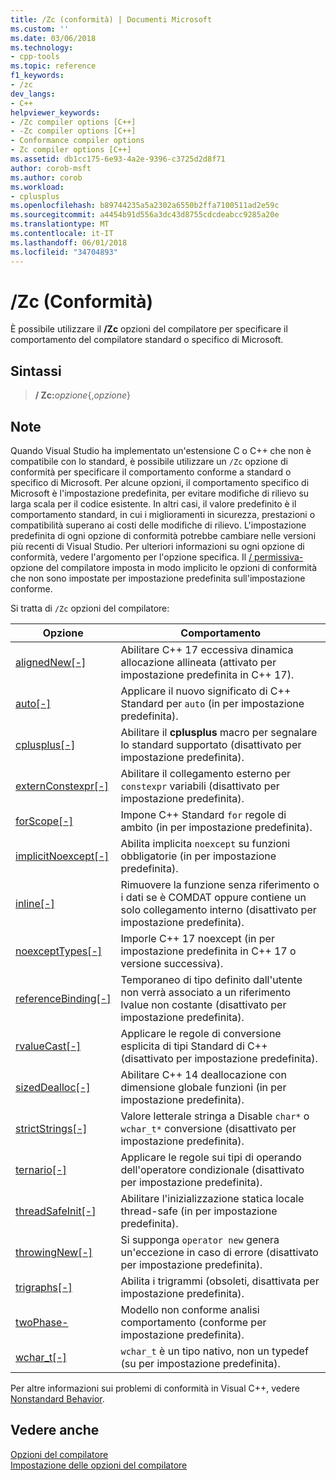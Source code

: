 ```yaml
---
title: /Zc (conformità) | Documenti Microsoft
ms.custom: ''
ms.date: 03/06/2018
ms.technology:
- cpp-tools
ms.topic: reference
f1_keywords:
- /zc
dev_langs:
- C++
helpviewer_keywords:
- /Zc compiler options [C++]
- -Zc compiler options [C++]
- Conformance compiler options
- Zc compiler options [C++]
ms.assetid: db1cc175-6e93-4a2e-9396-c3725d2d8f71
author: corob-msft
ms.author: corob
ms.workload:
- cplusplus
ms.openlocfilehash: b89744235a5a2302a6550b2ffa7100511ad2e59c
ms.sourcegitcommit: a4454b91d556a3dc43d8755cdcdeabcc9285a20e
ms.translationtype: MT
ms.contentlocale: it-IT
ms.lasthandoff: 06/01/2018
ms.locfileid: "34704893"
---
```

# <a name="zc-conformance"></a>/Zc (Conformità)

È possibile utilizzare il **/Zc** opzioni del compilatore per specificare il comportamento del compilatore standard o specifico di Microsoft.

## <a name="syntax"></a>Sintassi

> **/ Zc:**_opzione_{,_opzione_}

## <a name="remarks"></a>Note

Quando Visual Studio ha implementato un'estensione C o C++ che non è compatibile con lo standard, è possibile utilizzare un `/Zc` opzione di conformità per specificare il comportamento conforme a standard o specifico di Microsoft. Per alcune opzioni, il comportamento specifico di Microsoft è l'impostazione predefinita, per evitare modifiche di rilievo su larga scala per il codice esistente. In altri casi, il valore predefinito è il comportamento standard, in cui i miglioramenti in sicurezza, prestazioni o compatibilità superano ai costi delle modifiche di rilievo. L'impostazione predefinita di ogni opzione di conformità potrebbe cambiare nelle versioni più recenti di Visual Studio. Per ulteriori informazioni su ogni opzione di conformità, vedere l'argomento per l'opzione specifica. Il [/ permissiva-](permissive-standards-conformance.md) opzione del compilatore imposta in modo implicito le opzioni di conformità che non sono impostate per impostazione predefinita sull'impostazione conforme.

Si tratta di `/Zc` opzioni del compilatore:

|Opzione|Comportamento|
|---|---|
|[alignedNew\[-\]](zc-alignednew.md)|Abilitare C++ 17 eccessiva dinamica allocazione allineata (attivato per impostazione predefinita in C++ 17).|
|[auto\[-\]](zc-auto-deduce-variable-type.md)|Applicare il nuovo significato di C++ Standard per `auto` (in per impostazione predefinita).|
|[cplusplus\[-\]](zc-cplusplus.md)|Abilitare il **cplusplus** macro per segnalare lo standard supportato (disattivato per impostazione predefinita).|
|[externConstexpr\[-\]](zc-externconstexpr.md)|Abilitare il collegamento esterno per `constexpr` variabili (disattivato per impostazione predefinita).|
|[forScope\[-\]](zc-forscope-force-conformance-in-for-loop-scope.md)|Impone C++ Standard `for` regole di ambito (in per impostazione predefinita).|
|[implicitNoexcept\[-\]](zc-implicitnoexcept-implicit-exception-specifiers.md)|Abilita implicita `noexcept` su funzioni obbligatorie (in per impostazione predefinita).|
|[inline\[-\]](zc-inline-remove-unreferenced-comdat.md)|Rimuovere la funzione senza riferimento o i dati se è COMDAT oppure contiene un solo collegamento interno (disattivato per impostazione predefinita).|
|[noexceptTypes\[-\]](zc-noexcepttypes.md)|Imporle C++ 17 noexcept (in per impostazione predefinita in C++ 17 o versione successiva).|
|[referenceBinding\[-\]](zc-referencebinding-enforce-reference-binding-rules.md)|Temporaneo di tipo definito dall'utente non verrà associato a un riferimento lvalue non costante (disattivato per impostazione predefinita).|
|[rvalueCast\[-\]](zc-rvaluecast-enforce-type-conversion-rules.md)|Applicare le regole di conversione esplicita di tipi Standard di C++ (disattivato per impostazione predefinita).|
|[sizedDealloc\[-\]](zc-sizeddealloc-enable-global-sized-dealloc-functions.md)|Abilitare C++ 14 deallocazione con dimensione globale funzioni (in per impostazione predefinita).|
|[strictStrings\[-\]](zc-strictstrings-disable-string-literal-type-conversion.md)|Valore letterale stringa a Disable `char*` o `wchar_t*` conversione (disattivato per impostazione predefinita).|
|[ternario\[-\]](zc-ternary.md)|Applicare le regole sui tipi di operando dell'operatore condizionale (disattivato per impostazione predefinita).|
|[threadSafeInit\[-\]](zc-threadsafeinit-thread-safe-local-static-initialization.md)|Abilitare l'inizializzazione statica locale thread-safe (in per impostazione predefinita).|
|[throwingNew\[-\]](zc-throwingnew-assume-operator-new-throws.md)|Si supponga `operator new` genera un'eccezione in caso di errore (disattivato per impostazione predefinita).|
|[trigraphs\[-\]](zc-trigraphs-trigraphs-substitution.md)|Abilita i trigrammi (obsoleti, disattivata per impostazione predefinita).|
|[twoPhase-](zc-twophase.md)|Modello non conforme analisi comportamento (conforme per impostazione predefinita).|
|[wchar_t\[-\]](zc-wchar-t-wchar-t-is-native-type.md)|`wchar_t` è un tipo nativo, non un typedef (su per impostazione predefinita).|

Per altre informazioni sui problemi di conformità in Visual C++, vedere [Nonstandard Behavior](../../cpp/nonstandard-behavior.md).

## <a name="see-also"></a>Vedere anche

[Opzioni del compilatore](compiler-options.md)  
[Impostazione delle opzioni del compilatore](setting-compiler-options.md)

